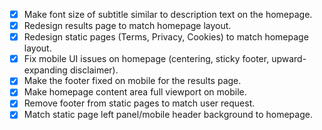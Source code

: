 - [x] Make font size of subtitle similar to description text on the homepage.
- [x] Redesign results page to match homepage layout.
- [x] Redesign static pages (Terms, Privacy, Cookies) to match homepage layout.
- [x] Fix mobile UI issues on homepage (centering, sticky footer, upward-expanding disclaimer).
- [x] Make the footer fixed on mobile for the results page.
- [x] Make homepage content area full viewport on mobile.
- [x] Remove footer from static pages to match user request.
- [x] Match static page left panel/mobile header background to homepage.
